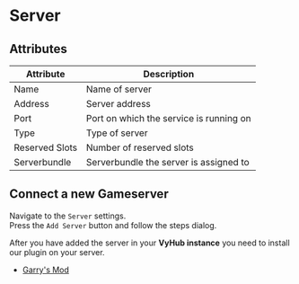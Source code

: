 # Server

## Attributes

| Attribute | Description |
| --- | --- |
| Name | Name of server |
| Address | Server address |
| Port | Port on which the service is running on |
| Type | Type of server |
| Reserved Slots | Number of reserved slots |
| Serverbundle | Serverbundle the server is assigned to |

## Connect a new Gameserver

Navigate to the `Server` settings.  
Press the `Add Server` button and follow the steps dialog.

After you have added the server in your **VyHub instance** you need to install our plugin on your server.  

- [Garry's Mod](/game/gmod.md)